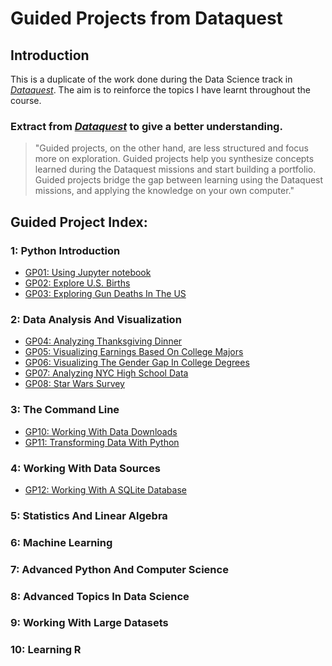 # Guided Projects from Dataquest
## Introduction
This is a duplicate of the work done during the Data Science track in [*Dataquest*](https://www.dataquest.io/). The aim is to reinforce the topics I have learnt throughout the course.

### Extract from [*Dataquest*](https://www.dataquest.io/)  to give a better understanding.

> "Guided projects, on the other hand, are less structured and focus more on exploration. Guided projects help you synthesize concepts learned during the Dataquest missions and start building a portfolio. Guided projects bridge the gap between learning using the Dataquest missions, and applying the knowledge on your own computer."

## Guided Project Index:
### 1: Python Introduction
* [GP01: Using Jupyter notebook](jupyter-files/GP01.ipynb)
* [GP02: Explore U.S. Births](jupyter-files/GP02.ipynb)
* [GP03: Exploring Gun Deaths In The US](d)

### 2: Data Analysis And Visualization
* [GP04: Analyzing Thanksgiving Dinner](d)
* [GP05: Visualizing Earnings Based On College Majors](d)
* [GP06: Visualizing The Gender Gap In College Degrees](d)
* [GP07: Analyzing NYC High School Data](d)
* [GP08: Star Wars Survey](d)

### 3: The Command Line
* [GP10: Working With Data Downloads](d)
* [GP11: Transforming Data With Python](d)

### 4: Working With Data Sources
* [GP12: Working With A SQLite Database](d)

### 5: Statistics And Linear Algebra

### 6: Machine Learning

### 7: Advanced Python And Computer Science

### 8: Advanced Topics In Data Science

### 9: Working With Large Datasets

### 10: Learning R
